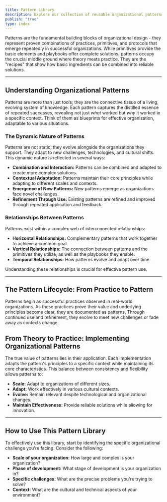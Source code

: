 ```yaml
---
title: Pattern Library
description: Explore our collection of reusable organizational patterns
publish: "true"
type: index
---
```


Patterns are the fundamental building blocks of organizational design - they represent proven combinations of practices, primitives, and protocols that emerge repeatedly in successful organizations. While primitives provide the basic elements and playbooks offer complete solutions, patterns occupy the crucial middle ground where theory meets practice. They are the "recipes" that show how basic ingredients can be combined into reliable solutions.

---

## Understanding Organizational Patterns

Patterns are more than just tools; they are the connective tissue of a living, evolving system of knowledge. Each pattern captures the distilled essence of repeated successes, revealing not just *what* worked but *why* it worked in a specific context.  Think of them as blueprints for effective organization, adaptable to various situations.


### The Dynamic Nature of Patterns

Patterns are not static; they evolve alongside the organizations they support. They adapt to new challenges, technologies, and cultural shifts.  This dynamic nature is reflected in several ways:

* **Combination and Interaction:** Patterns can be combined and adapted to create more complex solutions.
* **Contextual Adaptation:**  Patterns maintain their core principles while adapting to different scales and contexts.
* **Emergence of New Patterns:**  New patterns emerge as organizations face novel challenges.
* **Refinement Through Use:** Existing patterns are refined and improved through repeated application and feedback.


### Relationships Between Patterns

Patterns exist within a complex web of interconnected relationships:

* **Horizontal Relationships:** Complementary patterns that work together to achieve a common goal.
* **Vertical Relationships:** The connection between patterns and the primitives they utilize, as well as the playbooks they enable.
* **Temporal Relationships:** How patterns evolve and adapt over time.

Understanding these relationships is crucial for effective pattern use.

---

## The Pattern Lifecycle: From Practice to Pattern

Patterns begin as successful practices observed in real-world organizations. As these practices prove their value and underlying principles become clear, they are documented as patterns. Through continued use and refinement, they evolve to meet new challenges or fade away as contexts change.


## From Theory to Practice: Implementing Organizational Patterns

The true value of patterns lies in their application. Each implementation adapts the pattern's principles to a specific context while maintaining its core characteristics. This balance between consistency and flexibility allows patterns to:

* **Scale:**  Adapt to organizations of different sizes.
* **Adapt:**  Work effectively in various cultural contexts.
* **Evolve:**  Remain relevant despite technological and organizational changes.
* **Maintain Effectiveness:**  Provide reliable solutions while allowing for innovation.

---

## How to Use This Pattern Library

To effectively use this library, start by identifying the specific organizational challenge you're facing.  Consider the following:

* **Scale of your organization:**  How large and complex is your organization?
* **Phase of development:** What stage of development is your organization in?
* **Specific challenges:** What are the precise problems you're trying to solve?
* **Context:** What are the cultural and technical aspects of your environment?